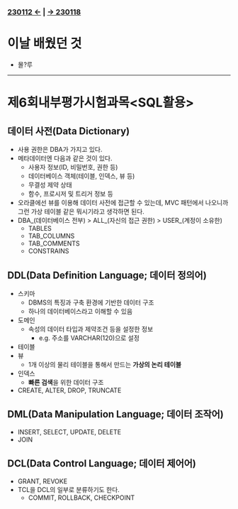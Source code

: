 ﻿#
### [230112 ←](../../221205-230127_JSP/230112/) | [→ 230118](../../221205-230127_JSP/230118/)

# 이날 배웠던 것

- 몰?루

---

# 제6회내부평가시험과목<SQL활용>

## 데이터 사전(Data Dictionary)

- 사용 권한은 DBA가 가지고 있다.
- 메타데이터엔 다음과 같은 것이 있다.
    - 사용자 정보(ID, 비밀번호, 권한 등)
    - 데이터베이스 객체(테이블, 인덱스, 뷰 등)
    - 무결성 제약 상태
    - 함수, 프로시저 및 트리거 정보 등
- 오라클에선 뷰를 이용해 데이터 사전에 접근할 수 있는데, MVC 패턴에서 나오니까 그런 가상 테이블 같은 뭐시기라고 생각하면 된다.
- DBA_(데이터베이스 전부) > ALL_(자신의 접근 권한) > USER_(계정이 소유한)
    - TABLES
    - TAB_COLUMNS
    - TAB_COMMENTS
    - CONSTRAINS

## DDL(Data Definition Language; 데이터 정의어)

- 스키마
    - DBMS의 특징과 구축 환경에 기반한 데이터 구조
    - 하나의 데이터베이스라고 이해할 수 있음
- 도메인
    - 속성의 데이터 타입과 제약조건 등을 설정한 정보
        - e.g. 주소를 VARCHAR(120)으로 설정
- 테이블
- 뷰
    - 1개 이상의 물리 테이블을 통해서 만드는 **가상의 논리 테이블**
- 인덱스
    - **빠른 검색**을 위한 데이터 구조
- CREATE, ALTER, DROP, TRUNCATE

## DML(Data Manipulation Language; 데이터 조작어)

- INSERT, SELECT, UPDATE, DELETE
- JOIN

## DCL(Data Control Language; 데이터 제어어)

- GRANT, REVOKE
- TCL을 DCL의 일부로 분류하기도 한다.
    - COMMIT, ROLLBACK, CHECKPOINT

